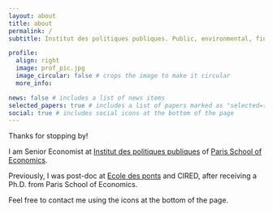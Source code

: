 ```yaml
---
layout: about
title: about
permalink: /
subtitle: Institut des politiques publiques. Public, environmental, financial economics.

profile:
  align: right
  image: prof_pic.jpg
  image_circular: false # crops the image to make it circular
  more_info: 

news: false # includes a list of news items
selected_papers: true # includes a list of papers marked as "selected={true}"
social: true # includes social icons at the bottom of the page
---
```


Thanks for stopping by! 

I am Senior Economist at [Institut des politiques publiques](https://www.ipp.eu) of [Paris School of Economics](https://www.parisschoolofeconomics.eu).

Previously, I was post-doc at [Ecole des ponts](https://ecoledesponts.fr/en) and CIRED, after receiving a Ph.D. from Paris School of Economics.

Feel free to contact me using the icons at the bottom of the page.
